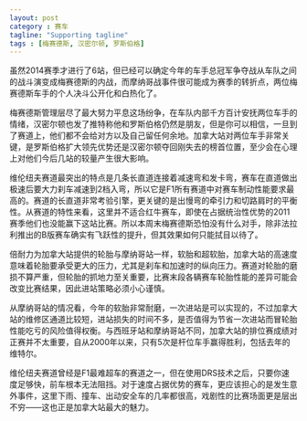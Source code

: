 ```yaml
---
layout: post
category : 赛车
tagline: "Supporting tagline"
tags : [梅赛德斯, 汉密尔顿, 罗斯伯格]
---
```


虽然2014赛季才进行了6站，但已经可以确定今年的车手总冠军争夺战从车队之间的战斗演变成梅赛德斯的内战，而摩纳哥战事件很可能成为赛季的转折点，两位梅赛德斯车手的个人决斗公开化和白热化了。

梅赛德斯管理层尽了最大努力平息这场纷争，在车队内部千方百计安抚两位车手的情绪，汉密尔顿也发了推特称他和罗斯伯格仍然是朋友，但是你可以相信，一旦到了赛道上，他们都不会给对方以及自己留任何余地。加拿大站对两位车手非常关键，是罗斯伯格扩大领先优势还是汉密尔顿夺回刚失去的榜首位置，至少会在心理上对他们今后几站的较量产生很大影响。

维伦纽夫赛道最突出的特点是几条长直道连接着减速弯和发卡弯，赛车在直道做出极速后要大力刹车减速到2档入弯，所以它是F1所有赛道中对赛车制动性能要求最高的。赛道的长直道非常考验引擎，更关键的是出慢弯的牵引力和切路肩时的平衡性。从赛道的特性来看，这里并不适合红牛赛车，即使在占据统治性优势的2011赛季他们也没能赢下这站比赛。所以本周末梅赛德斯恐怕没有什么对手，除非法拉利推出的B版赛车确实有飞跃性的提升，但其效果如何只能拭目以待了。

倍耐力为加拿大站提供的轮胎与摩纳哥站一样，软胎和超软胎，加拿大站的高速度意味着轮胎要承受更大的压力，尤其是刹车和加速时的纵向压力。赛道对轮胎的磨损不算严重，但轮胎的抓地力至关重要，比赛末段各辆赛车轮胎性能的差异可能会改变比赛结果，因此进站策略必须小心谨慎。

从摩纳哥站的情况看，今年的软胎非常耐磨，一次进站是可以实现的，不过加拿大站的维修区通道比较短，进站损失的时间不多，是否值得为节省一次进站而冒轮胎性能吃亏的风险值得权衡。与西班牙站和摩纳哥站不同，加拿大站的排位赛成绩对正赛并不太重要，自从2000年以来，只有5次是杆位车手赢得胜利，包括去年的维特尔。

维伦纽夫赛道曾经是F1最难超车的赛道之一，但在使用DRS技术之后，只要你速度足够快，前车根本无法阻挡。对于速度占据优势的赛车，更应该担心的是发生意外事件，这里下雨、撞车、出动安全车的几率都很高，戏剧性的比赛场面更是层出不穷——这也正是加拿大站最大的魅力。